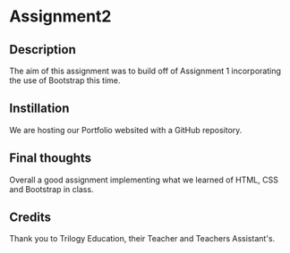 # Assignment2
## Description
The aim of this assignment was to build off of Assignment 1 incorporating the use of Bootstrap this time.
## Instillation
We are hosting our Portfolio websited with a GitHub repository.
## Final thoughts
Overall a good assignment implementing what we learned of HTML, CSS and Bootstrap in class.
## Credits
Thank you to Trilogy Education, their Teacher and Teachers Assistant's.
